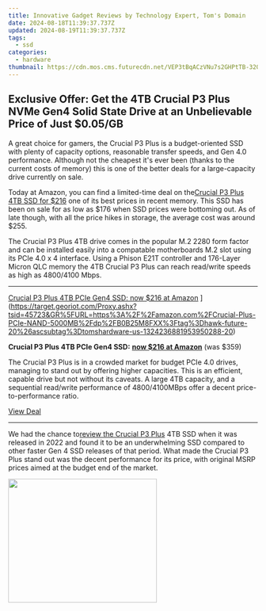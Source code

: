 ```yaml
---
title: Innovative Gadget Reviews by Technology Expert, Tom's Domain
date: 2024-08-18T11:39:37.737Z
updated: 2024-08-19T11:39:37.737Z
tags:
  - ssd
categories:
  - hardware
thumbnail: https://cdn.mos.cms.futurecdn.net/VEP3tBqACzVNu7s2GHPtTB-320-80.jpg
---
```


## Exclusive Offer: Get the 4TB Crucial P3 Plus NVMe Gen4 Solid State Drive at an Unbelievable Price of Just $0.05/GB

A great choice for gamers, the Crucial P3 Plus is a budget-oriented SSD with plenty of capacity options, reasonable transfer speeds, and Gen 4.0 performance. Although not the cheapest it's ever been (thanks to the current costs of memory) this is one of the better deals for a large-capacity drive currently on sale.

 Today at Amazon, you can find a limited-time deal on the[Crucial P3 Plus 4TB SSD for $216](https://target.georiot.com/Proxy.ashx?tsid=45723&GR%5FURL=https%3A%2F%2Famazon.com%2FCrucial-Plus-PCIe-NAND-5000MB%2Fdp%2FB0B25M8FXX%3Ftag%3Dhawk-future-20%26ascsubtag%3Dtomshardware-us-6666709869348791406-20) one of its best prices in recent memory. This SSD has been on sale for as low as $176 when SSD prices were bottoming out. As of late though, with all the price hikes in storage, the average cost was around $255\.

 The Crucial P3 Plus 4TB drive comes in the popular M.2 2280 form factor and can be installed easily into a compatable motherboards M.2 slot using its PCIe 4.0 x 4 interface. Using a Phison E21T controller and 176-Layer Micron QLC memory the 4TB Crucial P3 Plus can reach read/write speeds as high as 4800/4100 Mbps.

---

[Crucial P3 Plus 4TB PCIe Gen4 SSD: now $216 at Amazon](https://cdn.mos.cms.futurecdn.net/ppLtxNCyuBrqDJR5bigzTS-200-100.jpg "Crucial P3 Plus 4TB PCIe Gen4 SSD: now $216 at Amazon") ](https://target.georiot.com/Proxy.ashx?tsid=45723&GR%5FURL=https%3A%2F%2Famazon.com%2FCrucial-Plus-PCIe-NAND-5000MB%2Fdp%2FB0B25M8FXX%3Ftag%3Dhawk-future-20%26ascsubtag%3Dtomshardware-us-1324236881953950288-20)

**Crucial P3 Plus 4TB PCIe Gen4 SSD:** [**now $216 at Amazon**](https://target.georiot.com/Proxy.ashx?tsid=45723&GR%5FURL=https%3A%2F%2Famazon.com%2FCrucial-Plus-PCIe-NAND-5000MB%2Fdp%2FB0B25M8FXX%3Ftag%3Dhawk-future-20%26ascsubtag%3Dtomshardware-us-1333343048881198109-20) (was $359)  
  
 The Crucial P3 Plus is in a crowded market for budget PCIe 4.0 drives, managing to stand out by offering higher capacities. This is an efficient, capable drive but not without its caveats. A large 4TB capacity, and a sequential read/write performance of 4800/4100MBps offer a decent price-to-performance ratio.

[View Deal](https://target.georiot.com/Proxy.ashx?tsid=45723&GR%5FURL=https%3A%2F%2Famazon.com%2FCrucial-Plus-PCIe-NAND-5000MB%2Fdp%2FB0B25M8FXX%3Ftag%3Dhawk-future-20%26ascsubtag%3Dtomshardware-us-1324236881953950288-20)

---

 We had the chance to[review the Crucial P3 Plus](https://tools.techidaily.com) 4TB SSD when it was released in 2022 and found it to be an underwhelming SSD compared to other faster Gen 4 SSD releases of that period. What made the Crucial P3 Plus stand out was the decent performance for its price, with original MSRP prices aimed at the budget end of the market.

<ins class="adsbygoogle"
     style="display:block"
     data-ad-format="autorelaxed"
     data-ad-client="ca-pub-7571918770474297"
     data-ad-slot="1223367746"></ins>



<ins class="adsbygoogle"
     style="display:block"
     data-ad-client="ca-pub-7571918770474297"
     data-ad-slot="8358498916"
     data-ad-format="auto"
     data-full-width-responsive="true"></ins>



<!-- affiliate ads begin -->
<a href="https://dhgate.sjv.io/c/5597632/1678785/12108" target="_top" id="1678785"><img src="//a.impactradius-go.com/display-ad/12108-1678785" border="0" alt="" width="300" height="250"/></a>
<!-- affiliate ads end -->